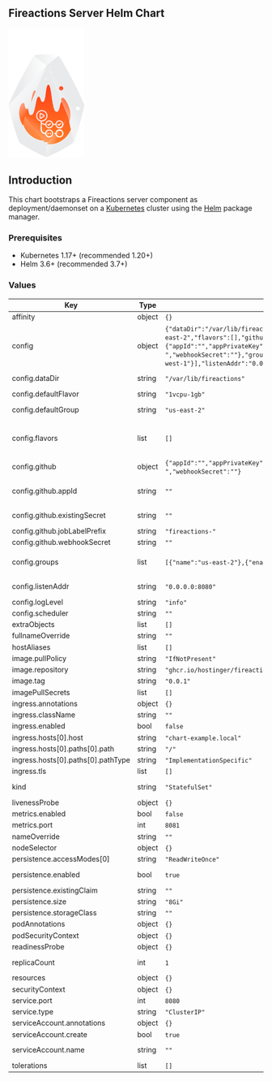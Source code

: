 ## Fireactions Server Helm Chart

<img src="./chart-icon.png" alt="logo" width="150"/>

## Introduction

This chart bootstraps a Fireactions server component as deployment/daemonset on a [Kubernetes](http://kubernetes.io) cluster using the [Helm](https://helm.sh) package manager.

### Prerequisites

- Kubernetes 1.17+ (recommended 1.20+)
- Helm 3.6+ (recommended 3.7+)

### Values

| Key | Type | Default | Description |
|-----|------|---------|-------------|
| affinity | object | `{}` |  |
| config | object | `{"dataDir":"/var/lib/fireactions","defaultFlavor":"1vcpu-1gb","defaultGroup":"us-east-2","flavors":[],"github":{"appId":"","appPrivateKey":"","existingSecret":"","jobLabelPrefix":"fireactions-","webhookSecret":""},"groups":[{"name":"us-east-2"},{"enabled":false,"name":"us-west-1"}],"listenAddr":"0.0.0.0:8080","logLevel":"info","scheduler":""}` | Fireactions server config values. |
| config.dataDir | string | `"/var/lib/fireactions"` | Data directory for the server. This is where the server will store its state. |
| config.defaultFlavor | string | `"1vcpu-1gb"` | The default flavor to use for jobs if no flavor is specified. |
| config.defaultGroup | string | `"us-east-2"` | The default group to use for jobs if no group is specified in GitHub job label. The group must be defined in the 'groups' section. |
| config.flavors | list | `[]` | Flavors are used to define the resources available to a job. Atleast one flavor must be defined. The name of the flavor must be unique. The disk size is in GB, the memory size is in MB, and the CPU count is the number of vCPUs. |
| config.github | object | `{"appId":"","appPrivateKey":"","existingSecret":"","jobLabelPrefix":"fireactions-","webhookSecret":""}` | GitHub configuration options. |
| config.github.appId | string | `""` | The GitHub App ID and PEM-encoded private key. See: https://docs.github.com/en/developers/apps/building-github-apps/authenticating-with-github-apps#generating-a-private-key |
| config.github.existingSecret | string | `""` | Existing secret name to use. The secret must contain `webhook-secret` (optional), `app-id` and `app-private-key` keys. |
| config.github.jobLabelPrefix | string | `"fireactions-"` | Job label prefix to search for in received GitHub events. |
| config.github.webhookSecret | string | `""` | The secret used to verify GitHub webhook payloads. |
| config.groups | list | `[{"name":"us-east-2"},{"enabled":false,"name":"us-west-1"}]` | Groups are used to separate clients into logical groups, e.g. by region, datacenter, etc. Atleast one group must be defined. Group name must be unique and should not contain any hyphens (-). |
| config.listenAddr | string | `"0.0.0.0:8080"` | Listen address for the HTTP server. This is where the GitHub webhook should be configured to send events. |
| config.logLevel | string | `"info"` | Log level must be one of: debug, info, warn, error, fatal, panic, trace. |
| config.scheduler | string | `""` | Scheduler configuration options (optional). |
| extraObjects | list | `[]` | Array of extra manifests to deploy |
| fullnameOverride | string | `""` |  |
| hostAliases | list | `[]` | hostAliases to add to pod's hosts file. |
| image.pullPolicy | string | `"IfNotPresent"` | IfNotPresent, Always or Never. |
| image.repository | string | `"ghcr.io/hostinger/fireactions"` | Container image repository for fireactions-server. |
| image.tag | string | `"0.0.1"` | Overrides the image tag whose default is the chart appVersion. |
| imagePullSecrets | list | `[]` | Configure a list of imagePullsecrets. |
| ingress.annotations | object | `{}` |  |
| ingress.className | string | `""` |  |
| ingress.enabled | bool | `false` |  |
| ingress.hosts[0].host | string | `"chart-example.local"` |  |
| ingress.hosts[0].paths[0].path | string | `"/"` |  |
| ingress.hosts[0].paths[0].pathType | string | `"ImplementationSpecific"` |  |
| ingress.tls | list | `[]` |  |
| kind | string | `"StatefulSet"` | Use either Deployment or StatefulSet (default). ref: https://kubernetes.io/docs/concepts/workloads/controllers/statefulset/  |
| livenessProbe | object | `{}` |  |
| metrics.enabled | bool | `false` | Enable metrics to be exposed. |
| metrics.port | int | `8081` | The port on which the application is exposing the metrics. |
| nameOverride | string | `""` |  |
| nodeSelector | object | `{}` |  |
| persistence.accessModes[0] | string | `"ReadWriteOnce"` |  |
| persistence.enabled | bool | `true` | Can be enabled when running as StatefulSet to create a VolumeClaimTemplate. |
| persistence.existingClaim | string | `""` | Use an existing PVC instead of the VolumeClaimTemplate. |
| persistence.size | string | `"8Gi"` |  |
| persistence.storageClass | string | `""` |  |
| podAnnotations | object | `{}` | Annotations to be added to the pod |
| podSecurityContext | object | `{}` | Security Context policies for pods |
| readinessProbe | object | `{}` |  |
| replicaCount | int | `1` | Number of replicas to run. At the moment HA setup is not supported, so this must be 1. |
| resources | object | `{}` |  |
| securityContext | object | `{}` | Security Context policies for containers |
| service.port | int | `8080` |  |
| service.type | string | `"ClusterIP"` |  |
| serviceAccount.annotations | object | `{}` | Annotations to add to the service account. |
| serviceAccount.create | bool | `true` | Specifies whether a service account should be created. |
| serviceAccount.name | string | `""` | The name of the service account to use. If not set and create is true, a name is generated using the fullname template. |
| tolerations | list | `[]` |  |
